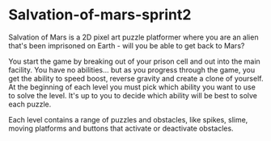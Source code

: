 # Salvation-of-mars-sprint2
Salvation of Mars is a 2D pixel art puzzle platformer where you are an alien that's been imprisoned on Earth - will you be able 
to get back to Mars?

You start the game by breaking out of your prison cell and out into the main facility. You have no abilities... but as you progress
through the game, you get the ability to speed boost, reverse gravity and create a clone of yourself. At the beginning of each level
you must pick which ability you want to use to solve the level. It's up to you to decide which ability will be best to solve each
puzzle. 

Each level contains a range of puzzles and obstacles, like spikes, slime, moving platforms and buttons that activate or deactivate 
obstacles. 

